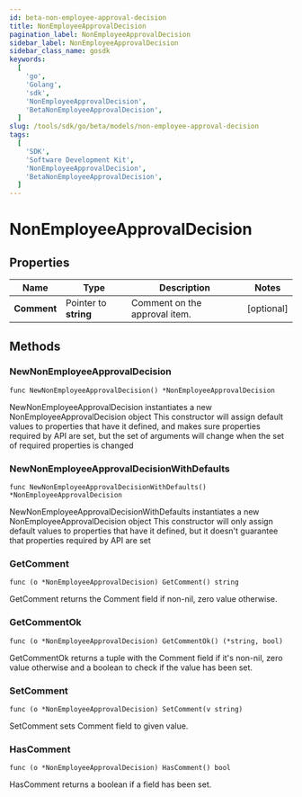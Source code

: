```yaml
---
id: beta-non-employee-approval-decision
title: NonEmployeeApprovalDecision
pagination_label: NonEmployeeApprovalDecision
sidebar_label: NonEmployeeApprovalDecision
sidebar_class_name: gosdk
keywords:
  [
    'go',
    'Golang',
    'sdk',
    'NonEmployeeApprovalDecision',
    'BetaNonEmployeeApprovalDecision',
  ]
slug: /tools/sdk/go/beta/models/non-employee-approval-decision
tags:
  [
    'SDK',
    'Software Development Kit',
    'NonEmployeeApprovalDecision',
    'BetaNonEmployeeApprovalDecision',
  ]
---
```


# NonEmployeeApprovalDecision

## Properties

| Name | Type | Description | Notes |
| --- | --- | --- | --- |
| **Comment** | Pointer to **string** | Comment on the approval item. | [optional] |

## Methods

### NewNonEmployeeApprovalDecision

`func NewNonEmployeeApprovalDecision() *NonEmployeeApprovalDecision`

NewNonEmployeeApprovalDecision instantiates a new NonEmployeeApprovalDecision object This constructor will assign default values to properties that have it defined, and makes sure properties required by API are set, but the set of arguments will change when the set of required properties is changed

### NewNonEmployeeApprovalDecisionWithDefaults

`func NewNonEmployeeApprovalDecisionWithDefaults() *NonEmployeeApprovalDecision`

NewNonEmployeeApprovalDecisionWithDefaults instantiates a new NonEmployeeApprovalDecision object This constructor will only assign default values to properties that have it defined, but it doesn't guarantee that properties required by API are set

### GetComment

`func (o *NonEmployeeApprovalDecision) GetComment() string`

GetComment returns the Comment field if non-nil, zero value otherwise.

### GetCommentOk

`func (o *NonEmployeeApprovalDecision) GetCommentOk() (*string, bool)`

GetCommentOk returns a tuple with the Comment field if it's non-nil, zero value otherwise and a boolean to check if the value has been set.

### SetComment

`func (o *NonEmployeeApprovalDecision) SetComment(v string)`

SetComment sets Comment field to given value.

### HasComment

`func (o *NonEmployeeApprovalDecision) HasComment() bool`

HasComment returns a boolean if a field has been set.
